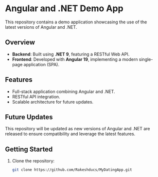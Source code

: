 # Angular and .NET Demo App

This repository contains a demo application showcasing the use of the latest versions of Angular and .NET. 

## Overview

- **Backend**: Built using **.NET 9**, featuring a RESTful Web API.
- **Frontend**: Developed with **Angular 19**, implementing a modern single-page application (SPA).

## Features

- Full-stack application combining Angular and .NET.
- RESTful API integration.
- Scalable architecture for future updates.

## Future Updates

This repository will be updated as new versions of Angular and .NET are released to ensure compatibility and leverage the latest features.

## Getting Started

1. Clone the repository:
   ```bash
   git clone https://github.com/Rakeshducs/MyDatingApp.git
